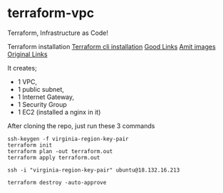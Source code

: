 # terraform-vpc
Terraform, Infrastructure as Code! 

Terraform installation
[Terraform cli installation](https://learn.hashicorp.com/tutorials/terraform/install-cli)
[Good Links](https://www.endava.com/en/blog/Engineering/2019/11-Things-I-wish-I-knew-before-working-with-Terraform-I)
[Amit images](https://uec-images.ubuntu.com/query/bionic/server/released.txt)
[Original Links](https://medium.com/@aliatakan/terraform-create-a-vpc-subnets-and-more-6ef43f0bf4c1)

It creates; 
* 1 VPC, 
* 1 public subnet, 
* 1 Internet Gateway, 
* 1 Security Group
* 1 EC2 (installed a nginx in it)

After cloning the repo, just run these 3 commands

```
ssh-keygen -f virginia-region-key-pair
terraform init
terraform plan -out terraform.out
terraform apply terraform.out

ssh -i "virginia-region-key-pair" ubuntu@18.132.16.213

terraform destroy -auto-approve
```